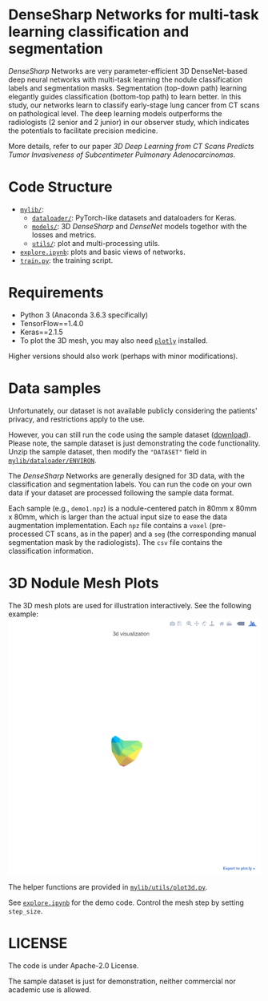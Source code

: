 # DenseSharp Networks for multi-task learning classification and segmentation
*DenseSharp* Networks are very parameter-efficient 3D DenseNet-based deep neural networks with multi-task
learning the nodule classification labels and segmentation masks. Segmentation (top-down path) 
learning elegantly guides classification (bottom-top path) to learn better. In this study, our networks learn to 
classify early-stage lung cancer from CT scans on pathological level. The deep learning models outperforms the 
radiologists (2 senior and 2 junior) in our observer study, which indicates the potentials to facilitate
precision medicine.

More details, refer to our paper 
*3D Deep Learning from CT Scans Predicts Tumor Invasiveness of Subcentimeter Pulmonary Adenocarcinomas*.


# Code Structure
* [`mylib/`](mylib/):
    * [`dataloader/`](mylib/dataloader): PyTorch-like datasets and dataloaders for Keras.
    * [`models/`](mylib/models): 3D *DenseSharp* and *DenseNet* models togethor with the losses and metrics.
    * [`utils/`](mylib/utils): plot and multi-processing utils.
* [`explore.ipynb`](explore.ipynb): plots and basic views of networks.
* [`train.py`](train.py): the training script.

# Requirements
* Python 3 (Anaconda 3.6.3 specifically)
* TensorFlow==1.4.0
* Keras==2.1.5
* To plot the 3D mesh, you may also need [`plotly`](https://plot.ly/python/) installed. 

Higher versions should also work (perhaps with minor modifications).

# Data samples
Unfortunately, our dataset is not available publicly considering the patients' 
privacy, and restrictions apply to the use. 

However, you can still run the code using the sample dataset 
([download](https://drive.google.com/open?id=1c-suZobPIH-DSE99zspPb098jEiDqRGa)).
Please note, the sample dataset is just demonstrating the code functionality.
Unzip the sample dataset, then modify the `"DATASET"` field in 
[`mylib/dataloader/ENVIRON`](mylib/dataloader/ENVIRON).

The *DenseSharp* Networks are generally designed for 3D data,
with the classification and segmentation labels. You can run the code
on your own data if your dataset are processed following the sample data format.

Each sample (e.g., `demo1.npz`) is a nodule-centered patch in 80mm x 80mm x 80mm, 
which is larger than the actual input size to ease the data augmentation implementation.
Each `npz` file contains a `voxel` (pre-processed CT scans, as in the paper) and a `seg`
(the corresponding manual segmentation mask by the radiologists). The `csv` file contains
the classification information. 

# 3D Nodule Mesh Plots
The 3D mesh plots are used for illustration interactively. See the following example:
![3d nodule mesh plot](3dmesh.gif)

The helper functions are provided in [`mylib/utils/plot3d.py`](mylib/utils/plot3d.py).

See [`explore.ipynb`](explore.ipynb) for the demo code. 
Control the mesh step by setting `step_size`.

# LICENSE
The code is under Apache-2.0 License.

The sample dataset is just for demonstration, neither commercial nor 
academic use is allowed.

